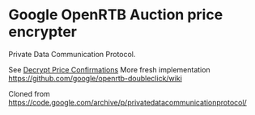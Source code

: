 # Google OpenRTB Auction price encrypter

Private Data Communication Protocol.

See [Decrypt Price Confirmations](https://developers.google.com/authorized-buyers/rtb/response-guide/decrypt-price)
More fresh implementation https://github.com/google/openrtb-doubleclick/wiki

Cloned from https://code.google.com/archive/p/privatedatacommunicationprotocol/